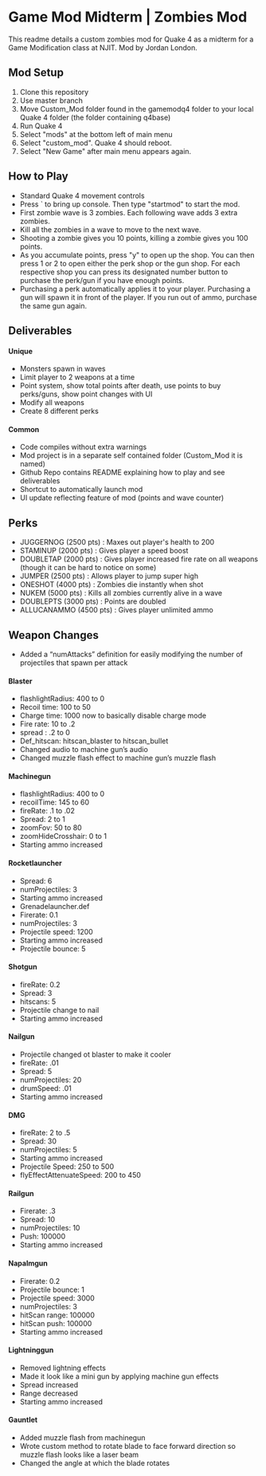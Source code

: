 
# Game Mod Midterm | Zombies Mod
This readme details a custom zombies mod for Quake 4 as a midterm for a Game Modification class at NJIT. Mod by Jordan London.

## Mod Setup
1. Clone this repository
2. Use master branch
3. Move Custom_Mod folder found in the gamemodq4 folder to your local Quake 4 folder (the folder containing q4base)
4. Run Quake 4
5. Select "mods" at the bottom left of main menu
6. Select "custom_mod". Quake 4 should reboot.
7. Select "New Game" after main menu appears again.

## How to Play
* Standard Quake 4 movement controls
* Press ` to bring up console. Then type "startmod" to start the mod.
* First zombie wave is 3 zombies. Each following wave adds 3 extra zombies.
* Kill all the zombies in a wave to move to the next wave.
* Shooting a zombie gives you 10 points, killing a zombie gives you 100 points.
* As you accumulate points, press "y" to open up the shop. You can then press 1 or 2 to open either the perk shop or the gun shop. For each respective shop you can press its designated number button to purchase the perk/gun if you have enough points.
* Purchasing a perk automatically applies it to your player. Purchasing a gun will spawn it in front of the player. If you run out of ammo, purchase the same gun again.

## Deliverables
#### Unique
* Monsters spawn in waves
* Limit player to 2 weapons at a time
* Point system, show total points after death, use points to buy perks/guns, show point changes with UI
* Modify all weapons
* Create 8 different perks
#### Common
* Code compiles without extra warnings
* Mod project is in a separate self contained folder (Custom_Mod it is named)
* Github Repo contains README explaining how to play and see deliverables
* Shortcut to automatically launch mod
* UI update reflecting feature of mod (points and wave counter)

## Perks
* JUGGERNOG (2500 pts) : Maxes out player's health to 200
* STAMINUP (2000 pts) : Gives player a speed boost
* DOUBLETAP (2000 pts) : Gives player increased fire rate on all weapons (though it can be hard to notice on some)
* JUMPER (2500 pts) : Allows player to jump super high
* ONESHOT (4000 pts) : Zombies die instantly when shot
* NUKEM (5000 pts) : Kills all zombies currently alive in a wave
* DOUBLEPTS (3000 pts) : Points are doubled
* ALLUCANAMMO (4500 pts) : Gives player unlimited ammo

## Weapon Changes
* Added a “numAttacks” definition for easily modifying the number of projectiles that spawn per attack
#### Blaster
* flashlightRadius: 400 to 0
* Recoil time: 100 to 50
* Charge time: 1000 now to basically disable charge mode
* Fire rate: 10 to .2
* spread : .2 to 0
* Def_hitscan: hitscan_blaster to hitscan_bullet
* Changed audio to machine gun’s audio
* Changed muzzle flash effect to machine gun’s muzzle flash

#### Machinegun
* flashlightRadius: 400 to 0
* recoilTime: 145 to 60
* fireRate: .1 to .02
* Spread: 2 to 1
* zoomFov: 50 to 80
* zoomHideCrosshair: 0 to 1
* Starting ammo increased

#### Rocketlauncher
* Spread: 6
* numProjectiles: 3
* Starting ammo increased
* Grenadelauncher.def
* Firerate: 0.1
* numProjectiles: 3
* Projectile speed: 1200
* Starting ammo increased
* Projectile bounce: 5

#### Shotgun
* fireRate: 0.2
* Spread: 3
* hitscans: 5
* Projectile change to nail
* Starting ammo increased

#### Nailgun
* Projectile changed ot blaster to make it cooler
* fireRate: .01
* Spread: 5
* numProjectiles: 20
* drumSpeed: .01
* Starting ammo increased

#### DMG
* fireRate: 2 to .5
* Spread: 30
* numProjectiles: 5
* Starting ammo increased
* Projectile Speed: 250 to 500
* flyEffectAttenuateSpeed: 200 to 450

#### Railgun
* Firerate: .3
* Spread: 10
* numProjectiles: 10
* Push: 100000
* Starting ammo increased

#### Napalmgun
* Firerate: 0.2
* Projectile bounce: 1
* Projectile speed: 3000
* numProjectiles: 3
* hitScan range: 100000
* hitScan push: 100000
* Starting ammo increased

#### Lightninggun
* Removed lightning effects
* Made it look like a mini gun by applying machine gun effects
* Spread increased
* Range decreased
* Starting ammo increased

#### Gauntlet
* Added muzzle flash from machinegun
* Wrote custom method to rotate blade to face forward direction so muzzle flash looks like a laser beam
* Changed the angle at which the blade rotates
